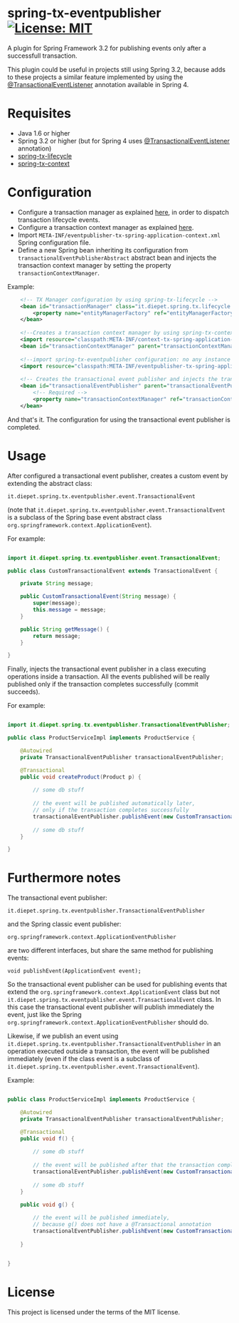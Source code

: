 # spring-tx-eventpublisher [![License: MIT](https://img.shields.io/badge/License-MIT-yellow.svg)](https://opensource.org/licenses/MIT)
A plugin for Spring Framework 3.2 for publishing events only after a successfull transaction.

This plugin could be useful in projects still using Spring 3.2, because adds to these projects a similar feature implemented by using the [@TransactionalEventListener](https://spring.io/blog/2015/02/11/better-application-events-in-spring-framework-4-2) annotation available in Spring 4.

# Requisites

* Java 1.6 or higher
* Spring 3.2 or higher (but for Spring 4 uses [@TransactionalEventListener](https://spring.io/blog/2015/02/11/better-application-events-in-spring-framework-4-2) annotation)
* [spring-tx-lifecycle](https://github.com/diepet/spring-tx-lifecycle)
* [spring-tx-context](https://github.com/diepet/spring-tx-context)


# Configuration

* Configure a transaction manager as explained [here](https://github.com/diepet/spring-tx-lifecycle), in order to dispatch transaction lifecycle events.
* Configure a transaction context manager as explained [here](https://github.com/diepet/spring-tx-context).
* Import `META-INF/eventpublisher-tx-spring-application-context.xml` Spring configuration file.
* Define a new Spring bean inheriting its configuration from `transactionalEventPublisherAbstract` abstract bean and injects the transaction context manager by setting the property `transactionContextManager`.

Example:

```xml
	<!-- TX Manager configuration by using spring-tx-lifecycle -->		
	<bean id="transactionManager" class="it.diepet.spring.tx.lifecycle.EventDispatcherJpaTransactionManager">
		<property name="entityManagerFactory" ref="entityManagerFactory"></property>
	</bean>
	
	<!--Creates a transaction context manager by using spring-tx-context -->
	<import resource="classpath:META-INF/context-tx-spring-application-context.xml"/>
	<bean id="transactionContextManager" parent="transactionContextManagerAbstract" />
	
	<!--import spring-tx-eventpublisher configuration: no any instance will be created in the Spring context-->
	<import resource="classpath:META-INF/eventpublisher-tx-spring-application-context.xml"/>
	
	<!-- Creates the transactional event publisher and injects the transaction context manager -->
	<bean id="transactionalEventPublisher" parent="transactionalEventPublisherAbstract">
		<!-- Required -->
		<property name="transactionContextManager" ref="transactionContextManager" />
	</bean> 
```

And that's it. The configuration for using the transactional event publisher is completed.

# Usage


After configured a transactional event publisher, creates a custom event by extending the abstract class:

`it.diepet.spring.tx.eventpublisher.event.TransactionalEvent`

(note that `it.diepet.spring.tx.eventpublisher.event.TransactionalEvent` is a subclass of the Spring base event abstract class `org.springframework.context.ApplicationEvent`).

For example:

```Java

import it.diepet.spring.tx.eventpublisher.event.TransactionalEvent;

public class CustomTransactionalEvent extends TransactionalEvent {

	private String message;

	public CustomTransactionalEvent(String message) {
		super(message);
		this.message = message;
	}

	public String getMessage() {
		return message;
	}

}
```
Finally, injects the transactional event publisher in a class executing operations inside a transaction. All the events published will be really published only if the transaction completes successfully (commit succeeds).

For example:

```Java

import it.diepet.spring.tx.eventpublisher.TransactionalEventPublisher;

public class ProductServiceImpl implements ProductService {

	@Autowired
	private TransactionalEventPublisher transactionalEventPublisher;

	@Transactional
	public void createProduct(Product p) {
		
		// some db stuff
		
		// the event will be published automatically later, 
		// only if the transaction completes successfully
		transactionalEventPublisher.publishEvent(new CustomTransactionalEvent("Product created"));
		
		// some db stuff
	}

} 
```

# Furthermore notes

The transactional event publisher:

`it.diepet.spring.tx.eventpublisher.TransactionalEventPublisher`

and the Spring classic event publisher:

`org.springframework.context.ApplicationEventPublisher`

are two different interfaces, but share the same method for publishing events:

`void publishEvent(ApplicationEvent event);`

So the transactional event publisher can be used for publishing events that extend the `org.springframework.context.ApplicationEvent` class but not `it.diepet.spring.tx.eventpublisher.event.TransactionalEvent` class. In this case the transactional event publisher will publish immediately the event, just like the Spring `org.springframework.context.ApplicationEventPublisher` should do.

Likewise, if we publish an event using `it.diepet.spring.tx.eventpublisher.TransactionalEventPublisher` in an operation executed outside a transaction, the event will be published immediately (even if the class event is a subclass of `it.diepet.spring.tx.eventpublisher.event.TransactionalEvent`).

Example:

```Java

public class ProductServiceImpl implements ProductService {

	@Autowired
	private TransactionalEventPublisher transactionalEventPublisher;

	@Transactional
	public void f() {
		
		// some db stuff
		
		// the event will be published after that the transaction completes successfully
		transactionalEventPublisher.publishEvent(new CustomTransactionalEvent("Launched f()"));
		
		// some db stuff
	}

	public void g() {
		
		// the event will be published immediately, 
		// because g() does not have a @Transactional annotation
		transactionalEventPublisher.publishEvent(new CustomTransactionalEvent("Launched g()"));
		
	}


} 

```

# License

This project is licensed under the terms of the MIT license.


